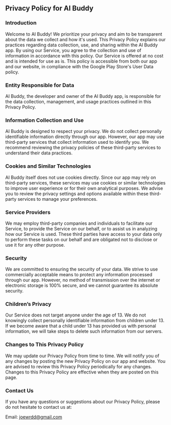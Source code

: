 ## Privacy Policy for AI Buddy

### Introduction

Welcome to AI Buddy! We prioritize your privacy and aim to be transparent about the data we collect and how it's used. This Privacy Policy explains our practices regarding data collection, use, and sharing within the AI Buddy app. By using our Service, you agree to the collection and use of information in accordance with this policy. Our Service is offered at no cost and is intended for use as is. This policy is accessible from both our app and our website, in compliance with the Google Play Store's User Data policy.

### Entity Responsible for Data

AI Buddy, the developer and owner of the AI Buddy app, is responsible for the data collection, management, and usage practices outlined in this Privacy Policy.

### Information Collection and Use

AI Buddy is designed to respect your privacy. We do not collect personally identifiable information directly through our app. However, our app may use third-party services that collect information used to identify you. We recommend reviewing the privacy policies of these third-party services to understand their data practices.

### Cookies and Similar Technologies

AI Buddy itself does not use cookies directly. Since our app may rely on third-party services, these services may use cookies or similar technologies to improve user experience or for their own analytical purposes. We advise you to review the privacy settings and options available within these third-party services to manage your preferences.

### Service Providers

We may employ third-party companies and individuals to facilitate our Service, to provide the Service on our behalf, or to assist us in analyzing how our Service is used. These third parties have access to your data only to perform these tasks on our behalf and are obligated not to disclose or use it for any other purpose.

### Security

We are committed to ensuring the security of your data. We strive to use commercially acceptable means to protect any information processed through our app. However, no method of transmission over the internet or electronic storage is 100% secure, and we cannot guarantee its absolute security.

### Children’s Privacy

Our Service does not target anyone under the age of 13. We do not knowingly collect personally identifiable information from children under 13. If we become aware that a child under 13 has provided us with personal information, we will take steps to delete such information from our servers.

### Changes to This Privacy Policy

We may update our Privacy Policy from time to time. We will notify you of any changes by posting the new Privacy Policy on our app and website. You are advised to review this Privacy Policy periodically for any changes. Changes to this Privacy Policy are effective when they are posted on this page.

### Contact Us

If you have any questions or suggestions about our Privacy Policy, please do not hesitate to contact us at:

Email: joewrdd@gmail.com

